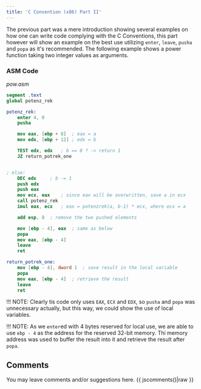 ```yaml
---
title: 'C Convention (x86) Part II'
---
```


The previous part was a mere introduction showing several examples on how one can write code complying with the C Conventions, this part however will show an example on the best use utilizing `enter`, `leave`, `pusha` and `popa` as it's recommended. The following example shows a power function taking two integer values as arguments.

### ASM Code
_pow.asm_
```nasm
segment .text
global potenz_rek

potenz_rek:
	enter 4, 0
	pusha

	mov eax, [ebp + 8]	; eax = a
	mov edx, [ebp + 12]	; edx = b

	TEST edx, edx	; b == 0 ? -> return 1
	JZ return_potrek_one


; else:
	DEC edx		; b -= 1
	push edx
	push eax
	mov ecx, eax	; since eax will be overwritten, save a in ecx
	call potenz_rek
	imul eax, ecx	; eax = potenzrek(a, b-1) * ecx, where ecx = a

	add esp, 8	; remove the two pushed elements

	mov [ebp - 4], eax  ; same as below
	popa
	mov eax, [ebp - 4]
	leave
	ret

return_potrek_one:
	mov [ebp - 4], dword 1	; save result in the local variable
	popa
	mov eax, [ebp - 4]  ; retrieve the result
	leave
	ret

```
!!! NOTE: Clearly tis code only uses `EAX`, `ECX` and `EDX`, so `pusha` and `popa` was unnecessary actually, but this way, we could show the use of local variables.

!!! NOTE: As we `enter`ed with 4 bytes reserved for local use, we are able to use `ebp - 4` as the address for the reserved 32-bit memory. Thi memory address was used to buffer the result into it and retrieve the result after `popa`.


## Comments
You may leave comments and/or suggestions here.
{{ jscomments()|raw }}